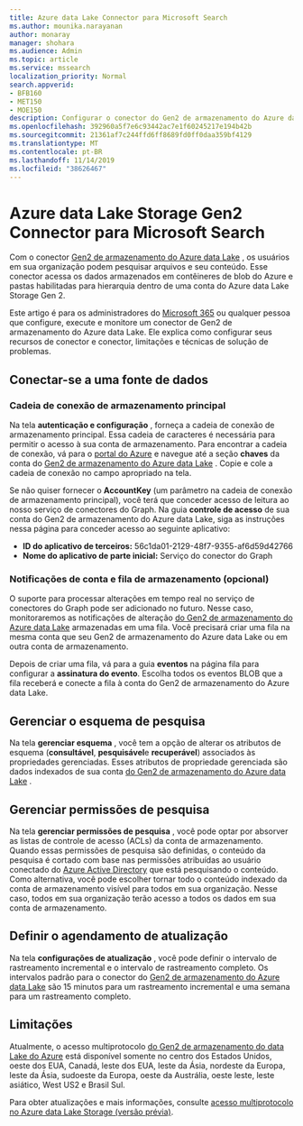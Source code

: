 ```yaml
---
title: Azure data Lake Connector para Microsoft Search
ms.author: mounika.narayanan
author: monaray
manager: shohara
ms.audience: Admin
ms.topic: article
ms.service: mssearch
localization_priority: Normal
search.appverid:
- BFB160
- MET150
- MOE150
description: Configurar o conector do Gen2 de armazenamento do Azure data Lake para o Microsoft Search
ms.openlocfilehash: 392960a5f7e6c93442ac7e1f60245217e194b42b
ms.sourcegitcommit: 21361af7c244ffd6ff8689fd0ff0daa359bf4129
ms.translationtype: MT
ms.contentlocale: pt-BR
ms.lasthandoff: 11/14/2019
ms.locfileid: "38626467"
---
```

# <a name="azure-data-lake-storage-gen2-connector-for-microsoft-search"></a>Azure data Lake Storage Gen2 Connector para Microsoft Search

Com o conector [Gen2 de armazenamento do Azure data Lake](https://docs.microsoft.com/azure/storage/blobs/data-lake-storage-introduction) , os usuários em sua organização podem pesquisar arquivos e seu conteúdo. Esse conector acessa os dados armazenados em contêineres de blob do Azure e pastas habilitadas para hierarquia dentro de uma conta do Azure data Lake Storage Gen 2.

Este artigo é para os administradores do [Microsoft 365](https://www.microsoft.com/microsoft-365) ou qualquer pessoa que configure, execute e monitore um conector de Gen2 de armazenamento do Azure data Lake. Ele explica como configurar seus recursos de conector e conector, limitações e técnicas de solução de problemas.

## <a name="connect-to-a-data-source"></a>Conectar-se a uma fonte de dados

### <a name="primary-storage-connection-string"></a>Cadeia de conexão de armazenamento principal 
Na tela **autenticação e configuração** , forneça a cadeia de conexão de armazenamento principal. Essa cadeia de caracteres é necessária para permitir o acesso à sua conta de armazenamento. Para encontrar a cadeia de conexão, vá para o [portal do Azure](https://ms.portal.azure.com/#home) e navegue até a seção **chaves** da conta do [Gen2 de armazenamento do Azure data Lake](https://docs.microsoft.com/azure/storage/blobs/data-lake-storage-introduction) . Copie e cole a cadeia de conexão no campo apropriado na tela.

Se não quiser fornecer o **AccountKey** (um parâmetro na cadeia de conexão de armazenamento principal), você terá que conceder acesso de leitura ao nosso serviço de conectores do Graph. Na guia **controle de acesso** de sua conta do Gen2 de armazenamento do Azure data Lake, siga as instruções nessa página para conceder acesso ao seguinte aplicativo:
* **ID do aplicativo de terceiros:** 56c1da01-2129-48f7-9355-af6d59d42766
* **Nome do aplicativo de parte inicial:** Serviço do conector do Graph

### <a name="storage-account-and-queue-notifications-optional"></a>Notificações de conta e fila de armazenamento (opcional)
O suporte para processar alterações em tempo real no serviço de conectores do Graph pode ser adicionado no futuro. Nesse caso, monitoraremos as notificações de alteração [do Gen2 de armazenamento do Azure data Lake](https://docs.microsoft.com/azure/storage/blobs/data-lake-storage-introduction) armazenadas em uma fila. Você precisará criar uma fila na mesma conta que seu Gen2 de armazenamento do Azure data Lake ou em outra conta de armazenamento.

Depois de criar uma fila, vá para a guia **eventos** na página fila para configurar a **assinatura do evento**. Escolha todos os eventos BLOB que a fila receberá e conecte a fila à conta do Gen2 de armazenamento do Azure data Lake.

## <a name="manage-the-search-schema"></a>Gerenciar o esquema de pesquisa
Na tela **gerenciar esquema** , você tem a opção de alterar os atributos de esquema (**consultável**, **pesquisável**e **recuperável**) associados às propriedades gerenciadas. Esses atributos de propriedade gerenciada são dados indexados de sua conta [do Gen2 de armazenamento do Azure data Lake](https://docs.microsoft.com/azure/storage/blobs/data-lake-storage-introduction) .

## <a name="manage-search-permissions"></a>Gerenciar permissões de pesquisa
Na tela **gerenciar permissões de pesquisa** , você pode optar por absorver as listas de controle de acesso (ACLs) da conta de armazenamento. Quando essas permissões de pesquisa são definidas, o conteúdo da pesquisa é cortado com base nas permissões atribuídas ao usuário conectado do [Azure Active Directory](https://docs.microsoft.com/azure/active-directory/) que está pesquisando o conteúdo. Como alternativa, você pode escolher tornar todo o conteúdo indexado da conta de armazenamento visível para todos em sua organização. Nesse caso, todos em sua organização terão acesso a todos os dados em sua conta de armazenamento.
 
## <a name="set-the-refresh-schedule"></a>Definir o agendamento de atualização
Na tela **configurações de atualização** , você pode definir o intervalo de rastreamento incremental e o intervalo de rastreamento completo. Os intervalos padrão para o conector do [Gen2 de armazenamento do Azure data Lake](https://docs.microsoft.com/azure/storage/blobs/data-lake-storage-introduction) são 15 minutos para um rastreamento incremental e uma semana para um rastreamento completo.
 
## <a name="limitations"></a>Limitações
Atualmente, o acesso multiprotocolo [do Gen2 de armazenamento do data Lake do Azure](https://docs.microsoft.com/azure/storage/blobs/data-lake-storage-introduction) está disponível somente no centro dos Estados Unidos, oeste dos EUA, Canadá, leste dos EUA, leste da Ásia, nordeste da Europa, leste da Ásia, sudoeste da Europa, oeste da Austrália, oeste leste, leste asiático, West US2 e Brasil Sul.

Para obter atualizações e mais informações, consulte [acesso multiprotocolo no Azure data Lake Storage (versão prévia)](https://docs.microsoft.com/azure/storage/blobs/data-lake-storage-multi-protocol-access).


